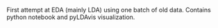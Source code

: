 First attempt at EDA (mainly LDA) using one batch of old data.
Contains python notebook and pyLDAvis visualization.
